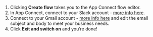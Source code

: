 1. Clicking **Create flow** takes you to the App Connect flow editor.
1. In App Connect, connect to your Slack account - [more info here](https://developer.ibm.com/integration/docs/app-connect/how-to-guides-for-apps/use-ibm-app-connect-slack/).
1. Connect to your Gmail account - [more info here](https://developer.ibm.com/integration/docs/app-connect/how-to-guides-for-apps/use-ibm-app-connect-gmail/) and edit the email subject and body to meet your business needs. 
1. Click **Exit and switch on** and you’re done!
